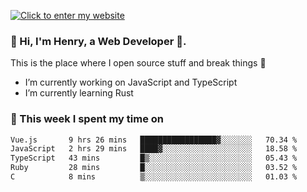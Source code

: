 [![Click to enter my website](https://github.com/zh30/zh30/assets/7930156/bb82b0df-3fb8-4136-8522-734cd2b27f6a)](https://blog.zhanghe.dev) 

### 👋 Hi, I'm Henry, a Web Developer 🚀.

This is the place where I open source stuff and break things :rofl:

- I’m currently working on JavaScript and TypeScript
- I’m currently learning Rust

### 💪 This week I spent my time on

<!--START_SECTION:waka-->

```txt
Vue.js       9 hrs 26 mins   █████████████████▓░░░░░░░   70.34 %
JavaScript   2 hrs 29 mins   ████▓░░░░░░░░░░░░░░░░░░░░   18.58 %
TypeScript   43 mins         █▒░░░░░░░░░░░░░░░░░░░░░░░   05.43 %
Ruby         28 mins         █░░░░░░░░░░░░░░░░░░░░░░░░   03.52 %
C            8 mins          ▒░░░░░░░░░░░░░░░░░░░░░░░░   01.03 %
```

<!--END_SECTION:waka-->
